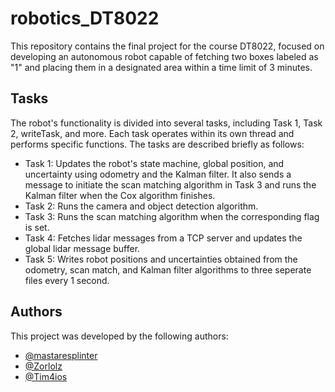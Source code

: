 # robotics_DT8022

This repository contains the final project for the course DT8022, focused on developing an autonomous robot capable of fetching two boxes labeled as "1" and placing them in a designated area within a time limit of 3 minutes.



## Tasks

The robot's functionality is divided into several tasks, including Task 1, Task 2, writeTask, and more. Each task operates within its own thread and performs specific functions. The tasks are described briefly as follows:

- Task 1: Updates the robot's state machine, global position, and uncertainty using odometry and the Kalman filter. It also sends a message to initiate the scan matching algorithm in Task 3 and runs the Kalman filter when the Cox algorithm finishes.
- Task 2: Runs the camera and object detection algorithm.
- Task 3: Runs the scan matching algorithm when the corresponding flag is set.
- Task 4: Fetches lidar messages from a TCP server and updates the global lidar message buffer.
- Task 5: Writes robot positions and uncertainties obtained from the odometry, scan match, and Kalman filter algorithms to three seperate files every 1 second.

## Authors
This project was developed by the following authors:
- [@mastaresplinter](https://github.com/mastaresplinter)
- [@Zorlolz](https://github.com/Zorlolz)
- [@Tim4ios](https://github.com/Tim4ios)